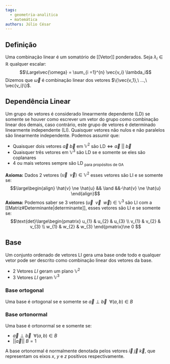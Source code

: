 ```yaml
---
tags:
  - geometria-analitica
  - matemática
authors: Júlio César
---
```

## Definição

Uma combinação linear é um somatório de [[Vetor]] ponderados. Seja $\lambda_i \in \mathbb{R}$ qualquer escalar:
$$\Large\vec{\omega} = \sum_{i =1}^{n} \vec{v_i} \lambda_i$$
Dizemos que $\vec{\omega}$ é combinação linear dos vetores $\{\vec{v_1},\ ...,\ \vec{v_i}\}$.
## Dependência Linear

Um grupo de vetores é considerado linearmente dependente ($\text{LD}$) se somente se houver como escrever um vetor do grupo como combinação linear dos demais, caso contrário, este grupo de vetores é determinado linearmente independente ($\text{LI}$). Quaisquer vetores não nulos e não paralelos são linearmente independente. Podemos assumir que:
- Quaisquer dois vetores $\vec{a}\ \vec{b}$ em $\mathbb{V}^2$ são $\text{LD} \iff \vec{a}\ ||\ \vec{b}$
- Quaisquer três vetores em $\mathbb{V}^3$ são $\text{LD}$ se e somente se eles são coplanares
- 4 ou mais vetores sempre são $\text{LD}$ <sub>para propósitos de GA</sub>

**Axioma:** Dados 2 vetores $(\vec{u}\ \ \vec{v}) \in \mathbb{V}^2$ esses vetores são $\text{LI}$ e se somente se:
$$\large\begin{align} \hat{v} \ne \hat{u} && \land  &&-\hat{v} \ne \hat{u} \end{align}$$
**Axioma:** Podemos saber se 3 vetores $(\vec{u}\ \ \vec{v}\ \ \vec{w})  \in \mathbb{V}^3$ são $\text{LI}$ com a [[Matriz#Determinante|determinante]], esses vetores são $\text{LI}$ e se somente se:
$$\text{det}\large\begin{pmatrix}
u_{1} & u_{2} & u_{3}  \\
v_{1} & v_{2} & v_{3}  \\
w_{1} & w_{2} & w_{3}
\end{pmatrix}\ne 0 $$
## Base

Um conjunto ordenado de vetores $\text{LI}$ gera uma base onde todo e qualquer vetor pode ser descrito como combinação linear dos vetores da base.
- 2 Vetores $LI$ geram um plano $\mathbb{V}^2$
-  3 Vetores $LI$ geram $\mathbb{V}^3$

### Base ortogonal
Uma base é ortogonal se e somente se $\vec{a}\perp \vec{b}\ \ \forall (a,b)\in B$ 
### Base ortonormal
Uma base é ortonormal se e somente se:
- $\vec{a}\perp \vec{b}\ \ \forall (a,b)\in B$
- $||\vec{a}||\ B= 1$

A base ortonormal é normalmente denotada pelos vetores $\vec{i}\ \vec{j}\ \vec{k}$, que representam os eixos $x$, $y$ e $z$ positivos respectivamente.
